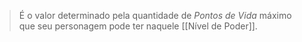 > É o valor determinado pela quantidade de *Pontos de Vida* máximo que seu personagem pode ter naquele [[Nível de Poder]].
